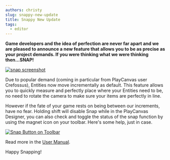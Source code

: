 ```yaml
---
authors: christy
slug: snappy-new-update
title: Snappy New Update
tags:
  - editor
---
```


**Game developers and the idea of perfection are never far apart and we are pleased to announce a new feature that allows you to be as precise as your project demands. If you were thinking what we were thinking then...SNAP!**

[![snap screenshot](/img/editor-snap-enabled.jpg)](/img/editor-snap-enabled.jpg)

Due to popular demand (coming in particular from PlayCanvas user Crefossus), Entities now move incrementally as default. This feature allows you to quickly measure and perfectly place where your Entities need to be, no need to rotate the camera to make sure your items are perfectly in line.

However if the fate of your game rests on being between our increments, have no fear. Holding shift will disable Snap while in the PlayCanvas Designer, you can also check and toggle the status of the snap function by using the magnet icon on your toolbar. Here's some help, just in case.

[![Snap Button on Toolbar](/img/editor-toolbar-snap.png)](/img/editor-toolbar-snap.png)

Read more in the [User Manual](https://developer.playcanvas.com/user-manual/editor/settings/).

Happy Snapping!
